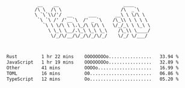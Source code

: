 <div align="center">
<pre><code>
 __    __                        ____      
/\ \  /\ \                      /\  _`\    
\ `\`\\/'/  __      ___       __\ \ \/\ \  
 `\ `\ /' /'__`\  /' _ `\    /\_\\ \ \ \ \ 
   `\ \ \/\ \ \.\_/\ \/\ \   \/_/_\ \ \_\ \
     \ \_\ \__/.\_\ \_\ \_\    /\_\\ \____/
      \/_/\/__/\/_/\/_/\/_/    \/_/ \/___/ 
                                           

</code></pre>

<!--START_SECTION:waka-->

```txt
Rust         1 hr 22 mins    OOOOOOOOo................   33.94 %
JavaScript   1 hr 19 mins    OOOOOOOOo................   32.89 %
Other        41 mins         OOOOo....................   16.99 %
TOML         16 mins         O0.......................   06.86 %
TypeScript   12 mins         Oo.......................   05.20 %
```

<!--END_SECTION:waka-->
